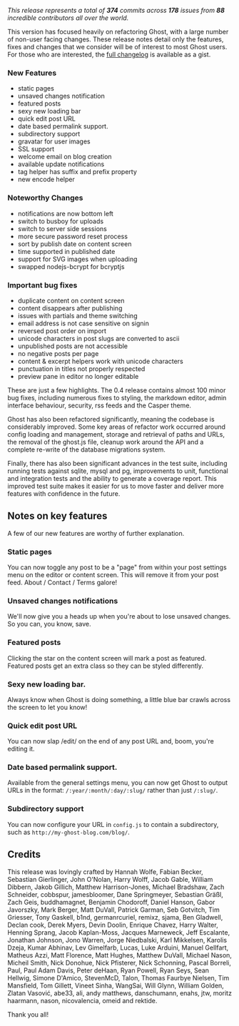 _This release represents a total of **374** commits across **178** issues from **88** incredible contributors all over the world._

This version has focused heavily on refactoring Ghost, with a large number of non-user facing changes. These release notes detail only the features, fixes and changes that we consider will be of interest to most Ghost users. For those who are interested, the [full changelog](https://gist.github.com/ErisDS/8397171) is  available as a gist.

### New Features

*  static pages
*  unsaved changes notification
*  featured posts
*  sexy new loading bar
*  quick edit post URL
*  date based permalink support. 
*  subdirectory support
*  gravatar for user images
*  SSL support
*  welcome email on blog creation
*  available update notifications
*  tag helper has suffix and prefix property
*  new encode helper

### Noteworthy Changes

*  notifications are now bottom left
*  switch to busboy for uploads
*  switch to server side sessions
*  more secure password reset process
*  sort by publish date on content screen
*  time supported in published date
*  support for SVG images when uploading
*  swapped nodejs-bcrypt for bcryptjs

### Important bug fixes

*  duplicate content on content screen
*  content disappears after publishing
*  issues with partials and theme switching
*  email address is not case sensitive on signin
*  reversed post order on import
*  unicode characters in post slugs are converted to ascii	
*  unpublished posts are not accessible
*  no negative posts per page
*  content & excerpt helpers work with unicode characters
*  punctuation in titles not properly respected
*  preview pane in editor no longer editable


These are just a few highlights. The 0.4 release contains almost 100 minor bug fixes, including numerous fixes to styling, the markdown editor, admin interface behaviour, security, rss feeds and the Casper theme.

Ghost has also been refactored significantly, meaning the codebase is considerably improved. Some key areas of refactor work occurred around config loading and management, storage and retrieval of paths and URLs, the removal of the ghost.js file, cleanup work around the API and a complete re-write of the database migrations system.


Finally, there has also been significant advances in the test suite, including running tests against sqlite, mysql and pg, improvements to unit, functional and integration tests and the ability to generate a coverage report. This improved test suite makes it easier for us to move faster and deliver more features with confidence in the future.


## Notes on key features

A few of our new features are worthy of further explanation.

### Static pages

You can now toggle any post to be a "page" from within your post settings menu on the editor or content screen. This will remove it from your post feed. About / Contact / Terms galore!

### Unsaved changes notifications

We'll now give you a heads up when you're about to lose unsaved changes. So you can, you know, save.

### Featured posts

Clicking the star on the content screen will mark a post as featured. Featured posts get an extra class so they can be styled differently.

### Sexy new loading bar. 

Always know when Ghost is doing something, a little blue bar crawls across the screen to let you know!

### Quick edit post URL

You can now slap /edit/ on the end of any post URL and, boom, you're editing it.

### Date based permalink support. 

Available from the general settings menu, you can now get Ghost to output URLs in the format: `/:year/:month/:day/:slug/` rather than just `/:slug/`.

### Subdirectory support

You can now configure your URL in `config.js` to contain a subdirectory, such as `http://my-ghost-blog.com/blog/`.

## Credits

This release was lovingly crafted by Hannah Wolfe, Fabian Becker, Sebastian Gierlinger, John O'Nolan, Harry Wolff, Jacob Gable, William Dibbern, Jakob Gillich, Matthew Harrison-Jones, Michael Bradshaw, Zach Schneider, cobbspur, jamesbloomer, Dane Springmeyer, Sebastian Gräßl, Zach Geis, buddhamagnet, Benjamin Chodoroff, Daniel Hanson, Gabor Javorszky, Mark Berger, Matt DuVall, Patrick Garman, Seb Gotvitch, Tim Griesser, Tony Gaskell, b1nd, germanrcuriel, remixz, sjama, Ben Gladwell, Declan cook, Derek Myers, Devin Doolin, Enrique Chavez, Harry Walter, Henning Sprang, Jacob Kaplan-Moss, Jacques Marneweck, Jeff Escalante, Jonathan Johnson, Jono Warren, Jorge Niedbalski, Karl Mikkelsen, Karolis Dzeja, Kumar Abhinav, Lev Gimelfarb, Lucas, Luke Arduini, Manuel Gellfart, Matheus Azzi, Matt Florence, Matt Hughes, Matthew DuVall, Michael Nason, Micheil Smith, Nick Donohue, Nick Pfisterer, Nick Schonning, Pascal Borreli, Paul, Paul Adam Davis, Peter deHaan, Ryan Powell, Ryan Seys, Sean Hellwig, Simone D'Amico, StevenMcD, Talon, Thomas Faurbye Nielsen, Tim Mansfield, Tom Gillett, Vineet Sinha, WangSai, Will Glynn, William Golden, Zlatan Vasović, abe33, ali, andy matthews, danschumann, enahs, jtw, moritz haarmann, nason, nicovalencia, omeid and rektide.

Thank you all!